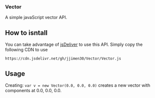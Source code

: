 ### Vector
A simple javaScript vector API.


## How to isntall

You can take advantage of [jsDeliver](https://www.jsdelivr.com/) to use this API.
Simply copy the following CDN to use

`https://cdn.jsdelivr.net/gh/jjimen30/Vector/Vector.js`


## Usage

Creating: 
`var v = new Vector(0.0, 0.0, 0.0)`
creates a new vector with components at 0.0, 0.0, 0.0.



